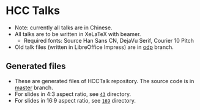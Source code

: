 # HCC Talks
* Note: currently all talks are in Chinese. 
* All talks are to be written in XeLaTeX with beamer. 
	* Required fonts: Source Han Sans CN, DejaVu Serif, Courier 10 Pitch
* Old talk files (written in LibreOffice Impress) are in
	[odp](https://github.com/lxylxy123456/HCCTalks/tree/odp) branch. 

## Generated files
* These are generated files of HCCTalk repository. The source code is in
	[master](https://github.com/lxylxy123456/HCCTalks) branch. 
* For slides in 4:3 aspect ratio, see
	[`43`](https://github.com/lxylxy123456/HCCTalks/tree/make/43) directory. 
* For slides in 16:9 aspect ratio, see
	[`169`](https://github.com/lxylxy123456/HCCTalks/tree/make/169) directory. 

